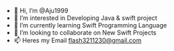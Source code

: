 - 👋 Hi, I’m @Aju1999
- 👀 I’m interested in Developing Java & swift project
- 🌱 I’m currently learning Swift Programming Language
- 💞️ I’m looking to collaborate on New Swift Projects
- 📫 Heres my Email flash3211230@gmail.com

